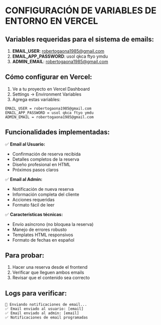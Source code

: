 # CONFIGURACIÓN DE VARIABLES DE ENTORNO EN VERCEL

## Variables requeridas para el sistema de emails:

1. **EMAIL_USER**: robertogaona1985@gmail.com
2. **EMAIL_APP_PASSWORD**: usol qkca ftyo ymdu
3. **ADMIN_EMAIL**: robertogaona1985@gmail.com

## Cómo configurar en Vercel:

1. Ve a tu proyecto en Vercel Dashboard
2. Settings → Environment Variables
3. Agrega estas variables:

```
EMAIL_USER = robertogaona1985@gmail.com
EMAIL_APP_PASSWORD = usol qkca ftyo ymdu  
ADMIN_EMAIL = robertogaona1985@gmail.com
```

## Funcionalidades implementadas:

✅ **Email al Usuario:**
- Confirmación de reserva recibida
- Detalles completos de la reserva
- Diseño profesional en HTML
- Próximos pasos claros

✅ **Email al Admin:**
- Notificación de nueva reserva
- Información completa del cliente
- Acciones requeridas
- Formato fácil de leer

✅ **Características técnicas:**
- Envío asíncrono (no bloquea la reserva)
- Manejo de errores robusto
- Templates HTML responsivos
- Formato de fechas en español

## Para probar:
1. Hacer una reserva desde el frontend
2. Verificar que lleguen ambos emails
3. Revisar que el contenido sea correcto

## Logs para verificar:
```
📧 Enviando notificaciones de email...
✅ Email enviado al usuario: [email]
✅ Email enviado al admin: [email]
✅ Notificaciones de email programadas
```
